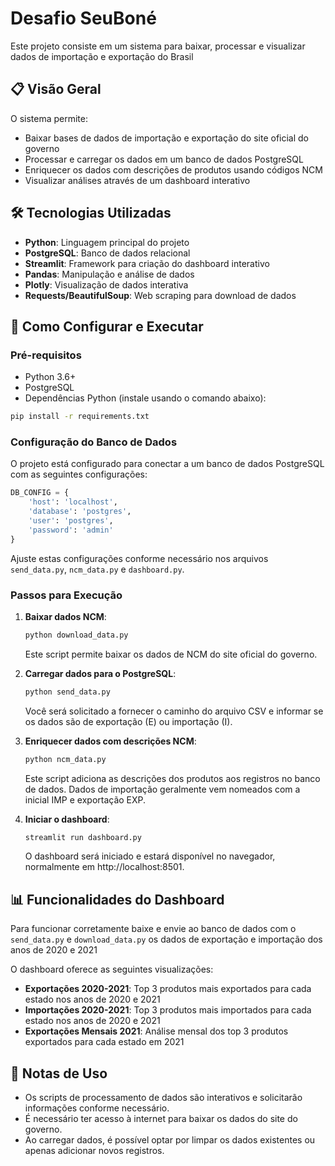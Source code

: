 # Desafio SeuBoné

Este projeto consiste em um sistema para baixar, processar e visualizar dados de importação e exportação do Brasil

## 📋 Visão Geral

O sistema permite:
- Baixar bases de dados de importação e exportação do site oficial do governo
- Processar e carregar os dados em um banco de dados PostgreSQL
- Enriquecer os dados com descrições de produtos usando códigos NCM
- Visualizar análises através de um dashboard interativo

## 🛠️ Tecnologias Utilizadas

- **Python**: Linguagem principal do projeto
- **PostgreSQL**: Banco de dados relacional
- **Streamlit**: Framework para criação do dashboard interativo
- **Pandas**: Manipulação e análise de dados
- **Plotly**: Visualização de dados interativa
- **Requests/BeautifulSoup**: Web scraping para download de dados

## 🚀 Como Configurar e Executar

### Pré-requisitos

- Python 3.6+
- PostgreSQL
- Dependências Python (instale usando o comando abaixo):

```bash
pip install -r requirements.txt
```

### Configuração do Banco de Dados

O projeto está configurado para conectar a um banco de dados PostgreSQL com as seguintes configurações:

```python
DB_CONFIG = {
    'host': 'localhost',
    'database': 'postgres',
    'user': 'postgres',
    'password': 'admin'
}
```

Ajuste estas configurações conforme necessário nos arquivos `send_data.py`, `ncm_data.py` e `dashboard.py`.

### Passos para Execução

1. **Baixar dados NCM**:
   ```bash
   python download_data.py
   ```
   Este script permite baixar os dados de NCM do site oficial do governo.

2. **Carregar dados para o PostgreSQL**:
   ```bash
   python send_data.py
   ```
   Você será solicitado a fornecer o caminho do arquivo CSV e informar se os dados são de exportação (E) ou importação (I).

3. **Enriquecer dados com descrições NCM**:
   ```bash
   python ncm_data.py
   ```
   Este script adiciona as descrições dos produtos aos registros no banco de dados. Dados de importação geralmente vem nomeados com a inicial IMP e exportação EXP.

4. **Iniciar o dashboard**:
   ```bash
   streamlit run dashboard.py
   ```
   O dashboard será iniciado e estará disponível no navegador, normalmente em http://localhost:8501.

## 📊 Funcionalidades do Dashboard

Para funcionar corretamente baixe e envie ao banco de dados com o `send_data.py` e `download_data.py` os dados de exportação e importação dos anos de 2020 e 2021

O dashboard oferece as seguintes visualizações:

- **Exportações 2020-2021**: Top 3 produtos mais exportados para cada estado nos anos de 2020 e 2021
- **Importações 2020-2021**: Top 3 produtos mais importados para cada estado nos anos de 2020 e 2021
- **Exportações Mensais 2021**: Análise mensal dos top 3 produtos exportados para cada estado em 2021

## 🔧 Notas de Uso

- Os scripts de processamento de dados são interativos e solicitarão informações conforme necessário.
- É necessário ter acesso à internet para baixar os dados do site do governo.
- Ao carregar dados, é possível optar por limpar os dados existentes ou apenas adicionar novos registros.
